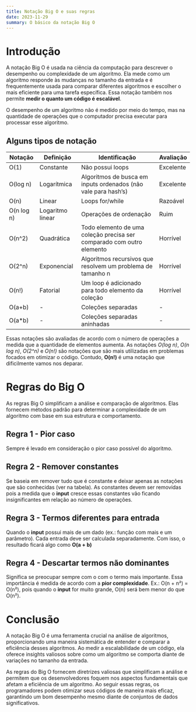 ```yaml
---
title: Notação Big O e suas regras
date: 2023-11-29
summary: O básico da notação Big O
---
```


# Introdução

A notação Big O é usada na ciência da computação para descrever o desempenho ou complexidade de um algoritmo. Ela mede como um algoritmo responde às mudanças no tamanho da entrada e é frequentemente usada para comparar diferentes algoritmos e escolher o mais eficiente para uma tarefa específica. Essa notação também nos permite **medir o quanto um código é escalável**.

O desempenho de um algoritmo não é medido por meio do tempo, mas na quantidade de operações que o computador precisa executar para processar esse algoritmo.

## Alguns tipos de notação

| Notação    | Definição        | Identificação                                                         | Avaliação |
| ---------- | ---------------- | --------------------------------------------------------------------- | --------- |
| O(1)       | Constante        | Não possui loops                                                      | Excelente |
| O(log n)   | Logarítmica      | Algoritmos de busca em inputs ordenados (não vale para hash’s)        | Excelente |
| O(n)       | Linear           | Loops for/while                                                       | Razoável  |
| O(n log n) | Logaritmo linear | Operações de ordenação                                                | Ruim      |
| O(n^2)     | Quadrática       | Todo elemento de uma coleção precisa ser comparado com outro elemento | Horrível  |
| O(2^n)     | Exponencial      | Algoritmos recursivos que resolvem um problema de tamanho n           | Horrível  |
| O(n!)      | Fatorial         | Um loop é adicionado para todo elemento da coleção                    | Horrível  |
| O(a+b)     | -                | Coleções separadas                                                    | -         |
| O(a\*b)    | -                | Coleções separadas aninhadas                                          | -         |

Essas notações são avaliadas de acordo com o número de operações a medida que a quantidade de elementos aumenta. As notações _O(log n)_, _O(n log n)_, _O(2^n)_ e _O(n!)_ são notações que são mais utilizadas em problemas focados em otimizar o código. Contudo, **O(n!)** é uma notação que dificilmente vamos nos deparar.

# Regras do Big O

As regras Big O simplificam a análise e comparação de algoritmos. Elas fornecem métodos padrão para determinar a complexidade de um algoritmo com base em sua estrutura e comportamento.

## Regra 1 - Pior caso

Sempre é levado em consideração o pior caso possível do algoritmo.

## Regra 2 - Remover constantes

Se baseia em remover tudo que é constante e deixar apenas as notações que são conhecidas (ver na tabela). As constantes devem ser removidas pois a medida que o **input** cresce essas constantes vão ficando insignificantes em relação ao número de operações.

## Regra 3 - Termos diferentes para entrada

Quando o **input** possui mais de um dado (ex.: função com mais e um parâmetro). Cada entrada deve ser calculada separadamente. Com isso, o resultado ficará algo como **O(a + b)**

## Regra 4 - Descartar termos não dominantes

Significa se preocupar sempre com o com o termo mais importante. Essa importância é medida de acordo com a **pior complexidade**. Ex.: O(n + n²) = O(n²), pois quando o **input** for muito grande, O(n) será bem menor do que O(n²).

# Conclusão

A notação Big O é uma ferramenta crucial na análise de algoritmos, proporcionando uma maneira sistemática de entender e comparar a eficiência desses algoritmos. Ao medir a escalabilidade de um código, ela oferece insights valiosos sobre como um algoritmo se comporta diante de variações no tamanho da entrada.

As regras do Big O fornecem diretrizes valiosas que simplificam a análise e permitem que os desenvolvedores foquem nos aspectos fundamentais que afetam a eficiência de um algoritmo. Ao seguir essas regras, os programadores podem otimizar seus códigos de maneira mais eficaz, garantindo um bom desempenho mesmo diante de conjuntos de dados significativos.